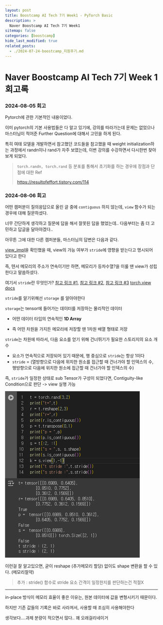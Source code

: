 ```yaml
---
layout: post
title: Boostcamp AI Tech 7기 Week1 - PyTorch Basic
description: >
  Naver Boostcamp AI Tech 7기 Week1
sitemap: false
categories: [boostcamp]
hide_last_modified: true
related_posts:
  - ./2024-07-24-boostcamp_지원후기.md
---
```


# Naver Boostcamp AI Tech 7기 Week 1 회고록

### 2024-08-05 회고

Pytorch에 관한 기본적인 내용이었다.

이미 pytorch의 기본 사용법들은 다 알고 있기에, 강의를 따라가는데 문제는 없었으나 마스터님이 적어준 Further Question에 대해서 고민을 하게 된다.

특히 여태 모델을 개발하면서 참고했던 코드들을 참고했을 때 weight initialization하는 과정에서 randn이나 rand가 자주 보였는데, 이번 강의를 수강하면서 다시한번 찾아보게 되었다.

> `torch.randn, torch.rand` 등 분포를 통해서 초기화를 하는 경우에 장점과 단점에 대한 Ref
>
> https://resultofeffort.tistory.com/114



### 2024-08-06 회고

어떤 캠퍼분이 질의응답으로 올린 글 중에 `contiguous` 하지 않는데, `view`  함수가 되는 경우에 대해 질문하셨다.

너무 간단하게 생각하고 질문에 답을 해서 잘못된 답을 했었는데.. 다음부터는 좀 더 고민하고 답글을 달아야겠다..

아무튼 그에 대한 다른 캠퍼분들, 마스터님의 답변은 다음과 같다.

[view_impl](https://github.com/pytorch/pytorch/blob/main/aten/src/ATen/native/TensorShape.cpp#L3363)을 확인했을 때, view의 가능 여부가 `stride`에 영향을 받는다고 명시되어 있다고 한다

즉, 텐서 메모리의 주소가 연속이기만 하면, 메모리가 등차수열?을 이룰 땐 view가 성립한다고 말씀하셨다. 

여기서 `stride`란 무엇인가? [참고 링크 #1](https://velog.io/@damab/pytorch-Contiguous-tensors), [참고 링크 #2](https://manywisdom-career.tistory.com/97), [참고 링크 #3](https://hiddenbeginner.github.io/deeplearning/2020/01/21/pytorch_tensor.html) [torch.view docs](https://pytorch.org/docs/stable/generated/torch.Tensor.view.html)

`stride`를 알기위해선 `storage` 를 알아야한다

`storage`는 tensor에 들어가는 데이터를 저장하는 물리적인 데이터

* 어떤 데이터 타입의 연속적인 **1D Array**

* 즉 어떤 차원을 가지든 메모리에 저장할 땐 1차원 배열 형태로 저장

`stride`는 차원에 따라서, 다음 요소를 얻기 위해 건너뛰기가 필요한 스토리지의 요소 개수

* 요소가 연속적으로 저장되어 있기 때문에, 행 중심으로 `stride`는 항상 1이다
* `stride` = (열방향으로 다음에 위치한 원소를 접근할 때 건너가야 할 인덱스의 수, 행방향으로 다음에 위치한 원소에 접근할 때 건너가야 할 인덱스의 수)

즉, `stride`가 일정한 상태로 sub Tensor가 구성이 되었다면, Contiguity-like Condition으로 판단 -> view 실행 가능

![image-20240806130615002](../../images/2024-08-05-boostcamp_week1_회고/image-20240806130615002.png)

이런걸 잘 알고있으면, 굳이 reshape (추가메모리 할당) 없이도 shape 변환을 할 수 있다. (메모리절약)

> 추가 : stride() 함수로 stride 요소 간격이 일정한지를 판단하는건 적절X

---

in-place 방식이 메모리 효율이 좋은 이유는, 원본 데이터에 값을 변형시키기 때문이다.

하지만 기존 값들의 기록은 바로 사라져서, 사용할 때 조심히 사용해야한다

생각보다....과제 분량이 적으면서 많다.. 꽤 오래걸리네이거







